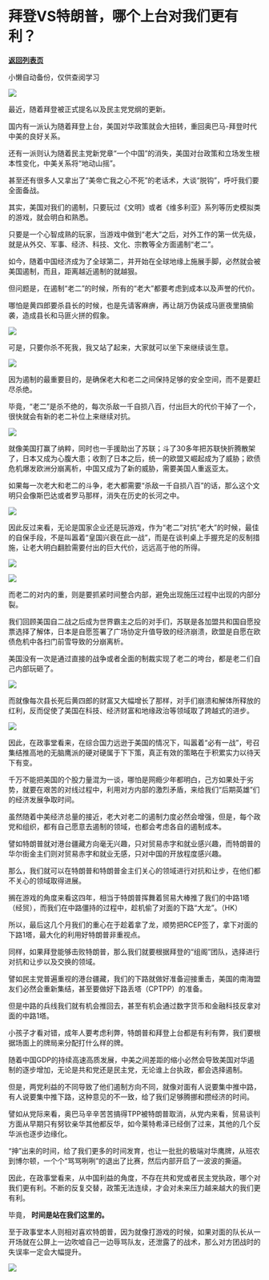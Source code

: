 # 拜登VS特朗普，哪个上台对我们更有利？

[**返回列表页**](/gzh/政事堂2019)

小懒自动备份，仅供查阅学习

![](https://mmbiz.qpic.cn/mmbiz_jpg/rxhS23yu8cNdy8T7UqhlUEexKy8tUiaibybmQ3h8vcMFicbE3wmemZJib7bciboUgEIf0xuQ7YEG5U3XsjZd1MX9YLQ/640?wx_fmt=jpeg)

  

最近，随着拜登被正式提名以及民主党党纲的更新。  

  

国内有一派认为随着拜登上台，美国对华政策就会大扭转，重回奥巴马-拜登时代中美的良好关系。

  

还有一派则认为随着民主党新党章“一个中国”的消失，美国对台政策和立场发生根本性变化，中美关系将“地动山摇”。

  

甚至还有很多人又拿出了“美帝亡我之心不死”的老话术，大谈“脱钩”，呼吁我们要全面备战。

  

其实，美国对我们的遏制，只要玩过《文明》或者《维多利亚》系列等历史模拟类的游戏，就会明白和熟悉。

  

只要是一个心智成熟的玩家，当游戏中做到“老大”之后，对外工作的第一优先级，就是从外交、军事、经济、科技、文化、宗教等全方面遏制“老二”。

  

如今，随着中国经济成为了全球第二，并开始在全球地缘上施展手脚，必然就会被美国遏制，而且，距离越近遏制的就越狠。  

  

但问题是，在遏制“老二”的时候，所有的“老大”都要考虑到成本以及声誉的代价。

  

哪怕是黄四郎要杀县长的时候，也是先请客麻痹，再让胡万伪装成马匪夜里搞偷袭，造成县长和马匪火拼的假象。

  

![](https://mmbiz.qpic.cn/mmbiz_png/rxhS23yu8cNdy8T7UqhlUEexKy8tUiaibyVkWbX2BoyJ7xuDX5YM3cicKLHWPBTdXHvRWuLvEn5aQNxfL0xx0oVkg/640?wx_fmt=png)

  

可是，只要你杀不死我，我又站了起来，大家就可以坐下来继续谈生意。

  

![](https://mmbiz.qpic.cn/mmbiz_png/rxhS23yu8cNdy8T7UqhlUEexKy8tUiaibyPHeYIh4ZTaPgAwicaxXgkzO9PdBcIn0NgEqvxJ7ksicBvYlj8C4DVCwg/640?wx_fmt=png)

  

因为遏制的最重要目的，是确保老大和老二之间保持足够的安全空间，而不是要赶尽杀绝。

  

毕竟，“老二”是杀不绝的，每次杀敌一千自损八百，付出巨大的代价干掉了一个，很快就会有新的老二补位上来继续对抗。

  

![](https://mmbiz.qpic.cn/mmbiz_png/rxhS23yu8cNdy8T7UqhlUEexKy8tUiaibySFBeBDz9qITrA3JzGFKgDyOppMg9VKNVyeibWT09hRQvh5evRNXzxdA/640?wx_fmt=png)

  

就像美国打赢了纳粹，同时也一手援助出了苏联；斗了30多年把苏联快折腾散架了，日本又成为心腹大患；收割了日本之后，统一的欧盟又崛起成为了威胁；欧债危机爆发欧洲分崩离析，中国又成为了新的威胁，需要美国人重返亚太。  

  

如果每一次老大和老二的斗争，老大都需要“杀敌一千自损八百”的话，那么这个文明只会像斯巴达或者罗马那样，消失在历史的长河之中。  

  

![](https://mmbiz.qpic.cn/mmbiz_jpg/rxhS23yu8cNdy8T7UqhlUEexKy8tUiaiby8f7lXWIlezspGmbHc01ia0PB3E4pia1VS8U4Y8NXu8pAymqputsHXkBQ/640?wx_fmt=jpeg)

  

因此反过来看，无论是国家企业还是玩游戏，作为“老二”对抗“老大”的时候，最佳的自保手段，不是叫嚣着“皇国兴衰在此一战”，而是在谈判桌上手握充足的反制措施，让老大明白翻脸需要付出的巨大代价，远远高于他的所得。  

  

![](https://mmbiz.qpic.cn/mmbiz_png/rxhS23yu8cNdy8T7UqhlUEexKy8tUiaiby7WsnBoaE0NiakoEtQWmicQiaI0EMlMQbrib58iaQDiajmIYyiclEVeLS2rnzA/640?wx_fmt=png)

![](https://mmbiz.qpic.cn/mmbiz_png/rxhS23yu8cNdy8T7UqhlUEexKy8tUiaiby2bGR2TyxjRGrWyPJzR68SfsOal4bka10kuZRcjeQria9H606S6bICaQ/640?wx_fmt=png)

  

而老二的对内的重，则是要抓紧时间整合内部，避免出现施压过程中出现的内部分裂。  

  

我们回顾美国自二战之后成为世界霸主之后的对手们，苏联是各加盟共和国自愿投票选择了解体，日本是自愿签署了广场协定升值导致的经济崩溃，欧盟是自愿在欧债危机中各扫门前雪导致的分崩离析。  

  

美国没有一次是通过直接的战争或者全面的制裁实现了老二的垮台，都是老二们自己内部玩砸了。

  

![](https://mmbiz.qpic.cn/mmbiz_png/rxhS23yu8cNdy8T7UqhlUEexKy8tUiaibyAOooT42f1tMKDU8gKQZNpuHqXwtnYwohXB7RnSMnNibY7ianBoFhcwZg/640?wx_fmt=png)

  

而就像每次县长死后黄四郎的财富又大幅增长了那样，对手们崩溃和解体所释放的红利，反而促使了美国在科技、经济财富和地缘政治等领域取了跨越式的进步。  

  

![](https://mmbiz.qpic.cn/mmbiz_png/rxhS23yu8cNdy8T7UqhlUEexKy8tUiaibyypDmibwXhZKJicTzqUD2MlWkQO4oRrNBQ8rwoUFmT9ibibaO1ia1kjcT7Ow/640?wx_fmt=png)

  

因此，在政事堂看来，在综合国力远逊于美国的情况下，叫嚣着“必有一战”，号召集结推高地的无脑鹰派的硬对硬属于下下策，真正有效的策略在于积累实力以待天下有变。  

  

千万不能把美国的个股力量混为一谈，哪怕是网瘾少年都明白，己方如果处于劣势，就要在艰苦的对线过程中，利用对方内部的激烈矛盾，来给我们“后期英雄”们的经济发展争取时间。

  

虽然随着中美经济总量的接近，老大对老二的遏制力度必然会增强，但是，每个政党和组织，都有自己愿意去遏制的领域，也都会考虑各自的遏制成本。

  

譬如特朗普就对港台疆藏方向毫无兴趣，只对贸易赤字和就业感兴趣，而特朗普的华尔街金主们则对贸易赤字和就业无感，只对中国的开放程度感兴趣。

  

那么，我们就可以在特朗普和特朗普金主们关心的领域进行对抗和让步，在他们都不关心的领域取得进展。

  

搁在游戏的角度来看这四年，相当于特朗普挥舞着贸易大棒推了我们的中路1塔（经贸），而我们在中路僵持的过程中，趁机偷了对面的下路“大龙”。（HK）

  

所以，最后这几个月我们的重心在于趁着拿了龙，顺势把RCEP签了，拿下对面的下路1塔，最大化的利用好特朗普非重视点。  

  

同样，如果拜登能够击败特朗普，那么我们就要根据拜登的“组阁”团队，选择进行对抗和让步以及交换的领域。  

  

譬如民主党普遍重视的港台疆藏，我们的下路就做好准备迎接重击，美国的南海盟友们必然会重新集结，甚至要做好下路丢塔（CPTPP）的准备。

  

但是中路的兵线我们就有机会推回去，甚至有机会通过数字货币和金融科技反拿对面的中路1塔。

  

小孩子才看对错，成年人要考虑利弊，特朗普和拜登上台都是有利有弊，我们要根据场面上的牌局来分配打什么样的牌。  

  

随着中国GDP的持续高速高质发展，中美之间差距的缩小必然会导致美国对华遏制的逐步增加，无论是共和党还是民主党，无论谁上台执政，都会选择遏制。

  

但是，两党利益的不同导致了他们遏制方向不同，就像对面有人说要集中推中路，有人说要集中推下路，这种意见的不一致，给了我们足够腾挪和攒经济的时间。

  

譬如从党际来看，奥巴马辛辛苦苦搞得TPP被特朗普取消，从党内来看，贸易谈判方面从早期只有努钦亲华其他都反华，如今莱特希泽已经倒了过来，其他的几个反华派也逐步边缘化。

  

“抻”出来的时间，给了我们更多的时间发育，也让一批批的极端对华鹰牌，从班农到博尔顿，一个个“骂骂咧咧”的退出了比赛，然后内部开启了一波波的撕逼。  

  

因此，在政事堂看来，从中国利益的角度，不存在共和党或者民主党执政，哪个对我们更有利。不断的反复交替，政策无法连续，才会对未来压力越来越大的我们更有利。  

  

毕竟， **时间是站在我们这里的。**

  

至于政事堂本人则相对喜欢特朗普，因为就像打游戏的时候，如果对面的队长从一开场就在公屏上一边吹嘘自己一边辱骂队友，还泄露了的战术，那么对方团战时的失误率一定会大幅提升。  

  

![](https://mmbiz.qpic.cn/mmbiz_jpg/rxhS23yu8cPp0iaKAfe0ZsWfgGcY72o9Nror8TicrtnlDsqzY7y4Kum4fM3X0FMEGlbvm9HvZUiaETSnLt4DHNLbQ/640?wx_fmt=jpeg)

